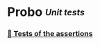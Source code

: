 # Probo <sub><sup>_Unit tests_<sup><sub>

### [:link: Tests of the assertions](./probo_asserts_test.lua "probo_asserts_test.lua")